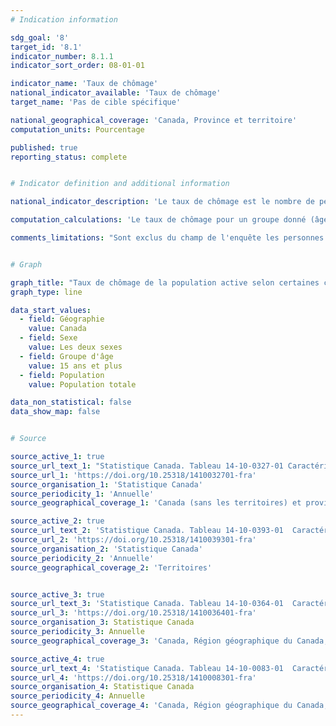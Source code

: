 ```yaml
---
# Indication information

sdg_goal: '8'
target_id: '8.1'
indicator_number: 8.1.1
indicator_sort_order: 08-01-01

indicator_name: 'Taux de chômage'
national_indicator_available: 'Taux de chômage'
target_name: 'Pas de cible spécifique'

national_geographical_coverage: 'Canada, Province et territoire' 
computation_units: Pourcentage

published: true
reporting_status: complete


# Indicator definition and additional information

national_indicator_description: 'Le taux de chômage est le nombre de personnes en chômage exprimé en pourcentage de la population active.'

computation_calculations: 'Le taux de chômage pour un groupe donné (âge, sexe, état matrimonial, etc.) correspond au nombre de chômeurs dans ce groupe exprimé en pourcentage de la population active de ce groupe. Les estimations sont exprimées en pourcentage et arrondies au dixième près.'

comments_limitations: "Sont exclus du champ de l'enquête les personnes qui vivent dans les réserves et dans d'autres peuplements autochtones des provinces, les membres à temps plein des Forces armées canadiennes, les pensionnaires d'établissements institutionnels et les ménages situés dans des régions extrêmement éloignées où la densité de population est très faible."


# Graph

graph_title: "Taux de chômage de la population active selon certaines caractéristiques, données annuelles"
graph_type: line

data_start_values:
  - field: Géographie
    value: Canada
  - field: Sexe
    value: Les deux sexes
  - field: Groupe d'âge
    value: 15 ans et plus
  - field: Population
    value: Population totale

data_non_statistical: false
data_show_map: false


# Source

source_active_1: true
source_url_text_1: "Statistique Canada. Tableau 14-10-0327-01 Caractéristiques de la population active selon le sexe et le groupe d'âge détaillé, données annuelles"
source_url_1: 'https://doi.org/10.25318/1410032701-fra'
source_organisation_1: 'Statistique Canada'
source_periodicity_1: 'Annuelle'
source_geographical_coverage_1: 'Canada (sans les territoires) et provinces'

source_active_2: true
source_url_text_2: 'Statistique Canada. Tableau 14-10-0393-01  Caractéristiques de la population active, données annuelles'
source_url_2: 'https://doi.org/10.25318/1410039301-fra'
source_organisation_2: 'Statistique Canada'
source_periodicity_2: 'Annuelle'
source_geographical_coverage_2: 'Territoires'


source_active_3: true
source_url_text_3: 'Statistique Canada. Tableau 14-10-0364-01  Caractéristiques de la population active selon la province, la région et le groupe autochtone'
source_url_3: 'https://doi.org/10.25318/1410036401-fra'
source_organisation_3: Statistique Canada
source_periodicity_3: Annuelle
source_geographical_coverage_3: 'Canada, Région géographique du Canada, Province ou territoire'

source_active_4: true
source_url_text_4: 'Statistique Canada. Tableau 14-10-0083-01  Caractéristiques de la population active selon le statut d'immigrant, données annuelles'
source_url_4: 'https://doi.org/10.25318/1410008301-fra'
source_organisation_4: Statistique Canada
source_periodicity_4: Annuelle
source_geographical_coverage_4: 'Canada, Région géographique du Canada, Province ou territoire, Région métropolitaine de recensement'
---
```

